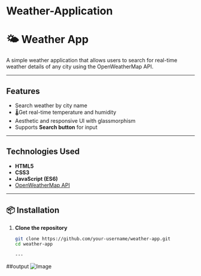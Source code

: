 # Weather-Application

# 🌤️ Weather App

A simple weather application that allows users to search for real-time weather details of any city using the OpenWeatherMap API.

---

## Features

-  Search weather by city name  
- 🌡Get real-time temperature and humidity  
-  Aesthetic and responsive UI with glassmorphism  
- Supports **Search button** for input  

---

##  Technologies Used

- **HTML5**  
- **CSS3**  
- **JavaScript (ES6)**  
- [OpenWeatherMap API](https://openweathermap.org/api)

---

## 📦 Installation

1. **Clone the repository**  
   ```bash
   git clone https://github.com/your-username/weather-app.git
   cd weather-app

   ---
##output ![Image](https://github.com/user-attachments/assets/5efa795d-4fad-426a-a9b0-43d08fbe9095)

